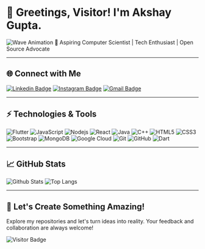 # 🌟 Greetings, Visitor! I'm Akshay Gupta.

![Wave Animation](https://raw.githubusercontent.com/aemmadi/aemmadi/master/wave.gif)
🚀 Aspiring Computer Scientist | Tech Enthusiast | Open Source Advocate

---

## 🌐 Connect with Me

[![Linkedin Badge](https://img.shields.io/badge/-Connect%20with%20Me-blue?style=for-the-badge&logo=Linkedin&logoColor=white)](https://www.linkedin.com/in/akshay-gupta-92b2b91b7/)
[![Instagram Badge](https://img.shields.io/badge/-Follow%20Me-purple?style=for-the-badge&logo=instagram&logoColor=white)](https://www.instagram.com/_akshayygupta_/)
[![Gmail Badge](https://img.shields.io/badge/-Say%20Hello-c14438?style=for-the-badge&logo=Gmail&logoColor=white&link=mailto:AkshayGupta)](mailto:akshaygupta@duck.com)

---

## ⚡ Technologies & Tools

![Flutter](https://img.shields.io/badge/Flutter-%2302569B.svg?style=for-the-badge&logo=Flutter&logoColor=white)
![JavaScript](https://img.shields.io/badge/-JavaScript-black?style=flat-square&logo=javascript)
![Nodejs](https://img.shields.io/badge/-Nodejs-black?style=flat-square&logo=Node.js)
![React](https://img.shields.io/badge/-React-black?style=flat-square&logo=react)
![Java](https://img.shields.io/badge/-Java-E34A86?style=flat-square&logo=java)
![C++](https://img.shields.io/badge/-C++-00599C?style=flat-square&logo=c)
![HTML5](https://img.shields.io/badge/-HTML5-E34F26?style=flat-square&logo=html5&logoColor=white)
![CSS3](https://img.shields.io/badge/-CSS3-1572B6?style=flat-square&logo=css3)
![Bootstrap](https://img.shields.io/badge/-Bootstrap-563D7C?style=flat-square&logo=bootstrap)
![MongoDB](https://img.shields.io/badge/-MongoDB-black?style=flat-square&logo=mongodb)
![Google Cloud](https://img.shields.io/badge/Google%20Cloud-black?style=flat-square&logo=google-cloud)
![Git](https://img.shields.io/badge/-Git-black?style=flat-square&logo=git)
![GitHub](https://img.shields.io/badge/-GitHub-181717?style=flat-square&logo=github)
![Dart](https://img.shields.io/badge/Dart-%230175C2.svg?style=for-the-badge&logo=dart&logoColor=white)

---

## 📈 GitHub Stats

![Github Stats](https://github-readme-stats.vercel.app/api?username=agakshay304&count_private=true&show_icons=true&include_all_commits=true)
![Top Langs](https://github-readme-stats.vercel.app/api/top-langs/?username=agakshay304&hide=TeX&layout=compact)

---

## 🌟 Let's Create Something Amazing!

Explore my repositories and let's turn ideas into reality. Your feedback and collaboration are always welcome!

![Visitor Badge](https://visitor-badge.laobi.icu/badge?page_id=agakshay304.agakshay304)
